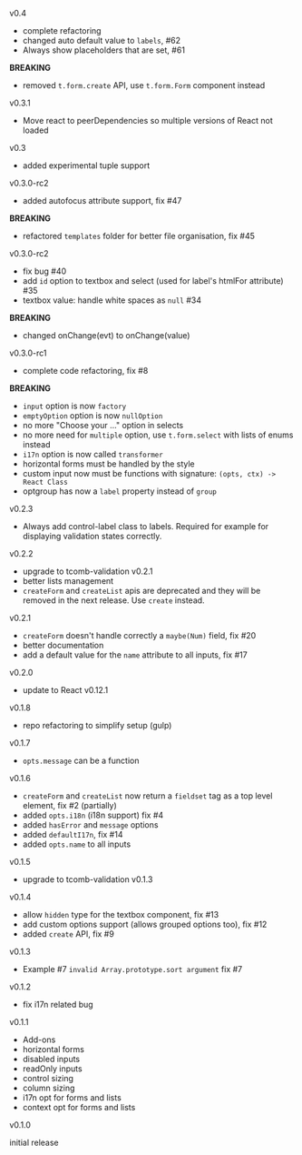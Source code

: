 v0.4

- complete refactoring
- changed auto default value to `labels`, #62
- Always show placeholders that are set, #61

**BREAKING**

- removed `t.form.create` API, use `t.form.Form` component instead

v0.3.1

- Move react to peerDependencies so multiple versions of React not loaded

v0.3

- added experimental tuple support

v0.3.0-rc2

- added autofocus attribute support, fix #47

**BREAKING**

- refactored `templates` folder for better file organisation, fix #45

v0.3.0-rc2

- fix bug #40
- add `id` option to textbox and select (used for label's htmlFor attribute) #35
- textbox value: handle white spaces as `null` #34

**BREAKING**

- changed onChange(evt) to onChange(value)

v0.3.0-rc1

- complete code refactoring, fix #8

**BREAKING**

- `input` option is now `factory`
- `emptyOption` option is now `nullOption`
- no more "Choose your ..." option in selects
- no more need for `multiple` option, use `t.form.select` with lists of enums instead
- `i17n` option is now called `transformer`
- horizontal forms must be handled by the style
- custom input now must be functions with signature: `(opts, ctx) -> React Class`
- optgroup has now a `label` property instead of `group`

v0.2.3

- Always add control-label class to labels. Required for example for displaying validation states correctly.

v0.2.2

- upgrade to tcomb-validation v0.2.1
- better lists management
- `createForm` and `createList` apis are deprecated and they will be removed in the next release. Use `create` instead.

v0.2.1

- `createForm` doesn't handle correctly a `maybe(Num)` field, fix #20
- better documentation
- add a default value for the `name` attribute to all inputs, fix #17

v0.2.0

- update to React v0.12.1

v0.1.8

- repo refactoring to simplify setup (gulp)

v0.1.7

- `opts.message` can be a function

v0.1.6

- `createForm` and `createList` now return a `fieldset` tag as a top level element, fix #2 (partially)
- added `opts.i18n` (i18n support) fix #4
- added `hasError` and `message` options
- added `defaultI17n`, fix #14
- added `opts.name` to all inputs

v0.1.5

- upgrade to tcomb-validation v0.1.3

v0.1.4

- allow `hidden` type for the textbox component, fix #13
- add custom options support (allows grouped options too), fix #12
- added `create` API, fix #9

v0.1.3

- Example #7 `invalid Array.prototype.sort argument` fix #7

v0.1.2

- fix i17n related bug

v0.1.1

- Add-ons
- horizontal forms
- disabled inputs
- readOnly inputs
- control sizing
- column sizing
- i17n opt for forms and lists
- context opt for forms and lists

v0.1.0

initial release
